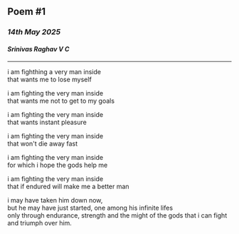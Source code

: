 ## Poem #1


### *14th May 2025*
#### *Srinivas Raghav V C*

---- 


i am fighthing a very man inside  
that wants me to lose myself 

i am fighting the very man inside  
that wants me not to get to my goals

i am fighting the very man inside   
that wants instant pleasure 

i am fighting the very man inside   
that won't die away fast 

i am fighting the very man inside  
for which i hope the gods help me 

i am fighting the very man inside  
that if endured will make me a better man

i may have taken him down now,   
but he may have just started, one among his infinite lifes  
only through endurance, strength and the might of the gods that i can fight and triumph over him.